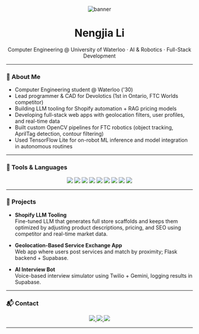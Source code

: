 <!-- Banner -->
<p align="center">
  <img src="https://capsule-render.vercel.app/api?type=waving&color=0:08C8F6,100:3743AB&height=200&section=header&text=Nengjia%20Li&fontSize=40&fontColor=ffffff" alt="banner"/>
</p>

<h1 align="center">Nengjia Li</h1>

<p align="center">
  Computer Engineering @ University of Waterloo · AI & Robotics · Full-Stack Development
</p>

---

### 👤 About Me

- Computer Engineering student @ Waterloo ('30)
- Lead programmer & CAD for Devolotics (1st in Ontario, FTC Worlds competitor)
- Building LLM tooling for Shopify automation + RAG pricing models
- Developing full-stack web apps with geolocation filters, user profiles, and real-time data
- Built custom OpenCV pipelines for FTC robotics (object tracking, AprilTag detection, contour filtering)
- Used TensorFlow Lite for on-robot ML inference and model integration in autonomous routines


---

### 🧰 Tools & Languages

<p align="center">
  <img src="https://img.shields.io/badge/C++-00599C?style=for-the-badge&logo=c%2B%2B&logoColor=white"/>
  <img src="https://img.shields.io/badge/Python-3776AB?style=for-the-badge&logo=python&logoColor=white"/>
  <img src="https://img.shields.io/badge/Java-007396?style=for-the-badge&logo=java&logoColor=white"/>
  <img src="https://img.shields.io/badge/JavaScript-F7DF1E?style=for-the-badge&logo=javascript&logoColor=black"/>
  <img src="https://img.shields.io/badge/React-61DAFB?style=for-the-badge&logo=react&logoColor=black"/>
  <img src="https://img.shields.io/badge/Flask-000000?style=for-the-badge&logo=flask&logoColor=white"/>
  <img src="https://img.shields.io/badge/Firebase-FFCA28?style=for-the-badge&logo=firebase&logoColor=black"/>
  <img src="https://img.shields.io/badge/Tailwind_CSS-38B2AC?style=for-the-badge&logo=tailwind-css&logoColor=white"/>
  <img src="https://img.shields.io/badge/Arduino-00979D?style=for-the-badge&logo=arduino&logoColor=white"/>
</p>

---

### 📌 Projects

- **Shopify LLM Tooling**  
  Fine-tuned LLM that generates full store scaffolds and keeps them optimized by adjusting product descriptions, pricing, and SEO using competitor and real-time market data.

- **Geolocation-Based Service Exchange App**  
  Web app where users post services and match by proximity; Flask backend + Supabase.

- **AI Interview Bot**  
  Voice-based interview simulator using Twilio + Gemini, logging results in Supabase.

---

### 📬 Contact

<p align="center">
  <a href="https://linkedin.com/in/nengjiali" target="_blank">
    <img src="https://img.shields.io/badge/LinkedIn-0A66C2?style=for-the-badge&logo=linkedin&logoColor=white"/>
  </a>
  <a href="mailto:your.email@example.com">
    <img src="https://img.shields.io/badge/Gmail-D14836?style=for-the-badge&logo=gmail&logoColor=white"/>
  </a>
  <a href="https://Ninjtheturtle.github.io" target="_blank">
    <img src="https://img.shields.io/badge/Portfolio-000?style=for-the-badge&logo=github&logoColor=white"/>
  </a>
</p>

---
